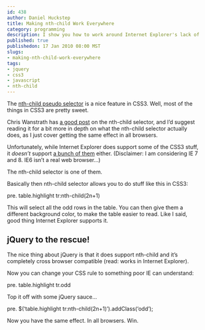 ```yaml
--- 
id: 438
author: Daniel Huckstep
title: Making nth-child Work Everywhere
category: programming
description: I show you how to work around Internet Explorer's lack of CSS3's nth-child support with jQuery.
published: true
publishedon: 17 Jan 2010 08:00 MST
slugs: 
- making-nth-child-work-everywhere
tags: 
- jquery
- css3
- javascript
- nth-child
---
```

The [nth-child pseudo
selector](http://www.w3.org/TR/css3-selectors/#nth-child-pseudo) is a
nice feature in CSS3. Well, most of the things in CSS3 are pretty sweet.

Chris Wanstrath has [a good post](http://ozmm.org/posts/nth_child.html)
on the nth-child selector, and I’d suggest reading it for a bit more in
depth on what the nth-child selector actually does, as I just cover
getting the same effect in all browsers.

Unfortunately, while Internet Explorer does support some of the CSS3
stuff, it *doesn’t* support [a bunch of
them](http://msdn.microsoft.com/en-us/library/cc351024(VS.85).aspx)
either. (Disclaimer: I am considering IE 7 and 8. IE6 isn’t a real web
browser…)

The nth-child selector is one of them.

Basically then nth-child selector allows you to do stuff like this in
CSS3:

pre. table.highlight tr:nth-child(2n+1)

This will select all the odd rows in the table. You can then give them a
different background color, to make the table easier to read. Like I
said, good thing Internet Explorer supports it.

## jQuery to the rescue!

The nice thing about jQuery is that it does support nth-child and it’s
completely cross browser compatible (read: works in Internet Explorer).

Now you can change your CSS rule to something poor IE can understand:

pre. table.highlight tr.odd

Top it off with some jQuery sauce…

pre. \$(‘table.highlight tr:nth-child(2n+1)’).addClass(‘odd’);

Now you have the same effect. In all browsers. Win.